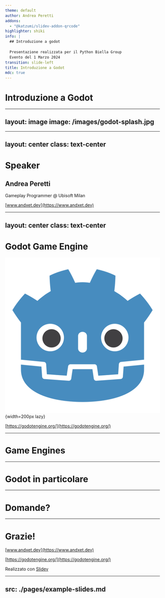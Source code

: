 ```yaml
---
theme: default
author: Andrea Peretti
addons:
  - "@katzumi/slidev-addon-qrcode"
highlighter: shiki
info: |
  ## Introduzione a godot

  Presentazione realizzata per il Python Biella Group
  Evento del 1 Marzo 2024
transition: slide-left
title: Introduzione a Godot
mdc: true
---
```


# Introduzione a Godot

---
layout: image
image: /images/godot-splash.jpg
---

---
layout: center
class: text-center
--- 

# Speaker

## Andrea Peretti

Gameplay Programmer @ Ubisoft Milan

[www.andxet.dev](https://www.andxet.dev)

<QRCode
  value="https://www.andxet.dev"
  width="180"
  height="180"
  color="4329B9"
/>

---
layout: center
class: text-center
---

# Godot Game Engine

![godot logo](/images/godot-logo.png){width=200px lazy}

[https://godotengine.org/](https://godotengine.org/)


---

# Game Engines

---

# Godot in particolare

---

# Domande?

---

# Grazie!

[www.andxet.dev](https://www.andxet.dev)

[https://godotengine.org/](https://godotengine.org/)

Realizzato con [Slidev](https://sli.dev/)

---
src: ./pages/example-slides.md
---